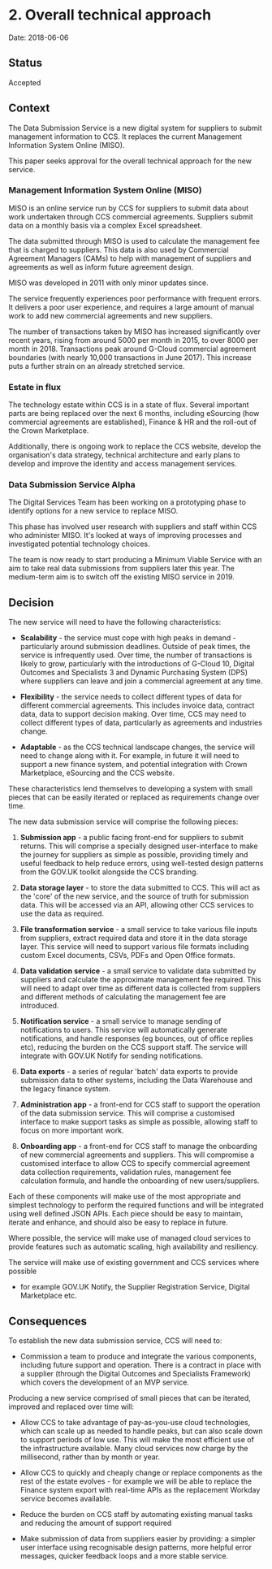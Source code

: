 # 2. Overall technical approach

Date: 2018-06-06

## Status

Accepted

## Context

The Data Submission Service is a new digital system for suppliers to submit
management information to CCS. It replaces the current Management Information
System Online (MISO).

This paper seeks approval for the overall technical approach for the new
service.

### Management Information System Online (MISO)
MISO is an online service run by CCS for suppliers to submit data about work
undertaken through CCS commercial agreements. Suppliers submit data on a monthly
basis via a complex Excel spreadsheet.

The data submitted through MISO is used to calculate the management fee that is
charged to suppliers. This data is also used by Commercial Agreement Managers
(CAMs) to help with management of suppliers and agreements as well as inform
future agreement design.

MISO was developed in 2011 with only minor updates since.

The service frequently experiences poor performance with frequent errors. It
delivers a poor user experience, and requires a large amount of manual work to
add new commercial agreements and new suppliers.

The number of transactions taken by MISO has increased significantly over recent
years, rising from around 5000 per month in 2015, to over 8000 per month
in 2018. Transactions peak around G-Cloud commercial agreement boundaries (with
nearly 10,000 transactions in June 2017). This increase puts a further strain on
an already stretched service.

### Estate in flux
The technology estate within CCS is in a state of flux. Several important parts
are being replaced over the next 6 months, including eSourcing (how commercial
agreements are established), Finance & HR and the roll-out of the Crown
Marketplace.

Additionally, there is ongoing work to replace the CCS website, develop the
organisation's data strategy, technical architecture and early plans to develop
and improve the identity and access management services.

### Data Submission Service Alpha
The Digital Services Team has been working on a prototyping phase to identify
options for a new service to replace MISO.

This phase has involved user research with suppliers and staff within CCS who
administer MISO. It's looked at ways of improving processes and investigated
potential technology choices.

The team is now ready to start producing a Minimum Viable Service with an aim to
take real data submissions from suppliers later this year. The medium-term aim
is to switch off the existing MISO service in 2019.

## Decision

The new service will need to have the following characteristics:

- **Scalability** - the service must cope with high peaks in demand -
particularly around submission deadlines. Outside of peak times, the service is
infrequently used. Over time, the number of transactions is likely to grow,
particularly with the introductions of G-Cloud 10, Digital Outcomes and
Specialists 3 and Dynamic Purchasing System (DPS) where suppliers can leave and
join a commercial agreement at any time.

- **Flexibility** - the service needs to collect different types of data for
different commercial agreements. This includes invoice data, contract data,
data to support decision making. Over time, CCS may need to collect different
types of data, particularly as agreements and industries change.

- **Adaptable** - as the CCS technical landscape changes, the service will need
to change along with it. For example, in future it will need to support a new
finance system, and potential integration with Crown Marketplace, eSourcing and
the CCS website.

These characteristics lend themselves to developing a system with small pieces
that can be easily iterated or replaced as requirements change over time.

The new data submission service will comprise the following pieces:

1. **Submission app** - a public facing front-end for suppliers to submit
returns. This will comprise a specially designed user-interface to make the
journey for suppliers as simple as possible, providing timely and useful
feedback to help reduce errors, using well-tested design patterns from the
GOV.UK toolkit alongside the CCS branding.

1. **Data storage layer** - to store the data submitted to CCS. This will act as
the 'core' of the new service, and the source of truth for submission data. This
will be accessed via an API, allowing other CCS services to use the data as
required.
1. **File transformation service** - a small service to take various file inputs
from suppliers, extract required data and store it in the data storage layer.
This service will need to support various file formats including custom Excel
documents, CSVs, PDFs and Open Office formats.

1. **Data validation service** - a small service to validate data submitted by
suppliers and calculate the approximate management fee required. This will need
to adapt over time as different data is collected from suppliers and different
methods of calculating the management fee are introduced.

1. **Notification service** - a small service to manage sending of notifications
to users. This service will automatically generate notifications, and handle
responses (eg bounces, out of office replies etc), reducing the burden on the
CCS support staff. The service will integrate with GOV.UK Notify for sending
notifications.

1. **Data exports** - a series of regular 'batch' data exports to provide
submission data to other systems, including the Data Warehouse and the legacy
finance system.

1. **Administration app** - a front-end for CCS staff to support the operation
of the data submission service. This will comprise a customised interface to
make support tasks as simple as possible, allowing staff to focus on more
important work.

1. **Onboarding app** - a front-end for CCS staff to manage the onboarding of
new commercial agreements and suppliers. This will compromise a customised
interface to allow CCS to specify commercial agreement data collection
requirements, validation rules, management fee calculation formula, and handle
the onboarding of new users/suppliers.

Each of these components will make use of the most appropriate and simplest
technology to perform the required functions and will be integrated using well
defined JSON APIs. Each piece should be easy to maintain, iterate and enhance,
and should also be easy to replace in future.

Where possible, the service will make use of managed cloud services to provide
features such as automatic scaling, high availability and resiliency.

The service will make use of existing government and CCS services where possible
- for example GOV.UK Notify, the Supplier Registration Service, Digital
Marketplace etc.

## Consequences

To establish the new data submission service, CCS will need to:

* Commission a team to produce and integrate the various components, including
future support and operation. There is a contract in place with a supplier
(through the Digital Outcomes and Specialists Framework) which covers the
development of an MVP service.

Producing a new service comprised of small pieces that can be iterated, improved
and replaced over time will:

* Allow CCS to take advantage of pay-as-you-use cloud technologies, which can
scale up as needed to handle peaks, but can also scale down to support periods
of low use. This will make the most efficient use of the infrastructure
available. Many cloud services now charge by the millisecond, rather than by
month or year.

* Allow CCS to quickly and cheaply change or replace components as the rest of
the estate evolves - for example we will be able to replace the Finance system
export with real-time APIs as the replacement Workday service becomes available.

* Reduce the burden on CCS staff by automating existing manual tasks and
reducing the amount of support required

* Make submission of data from suppliers easier by providing: a simpler user
interface using recognisable design patterns, more helpful error messages,
quicker feedback loops and a more stable service.
